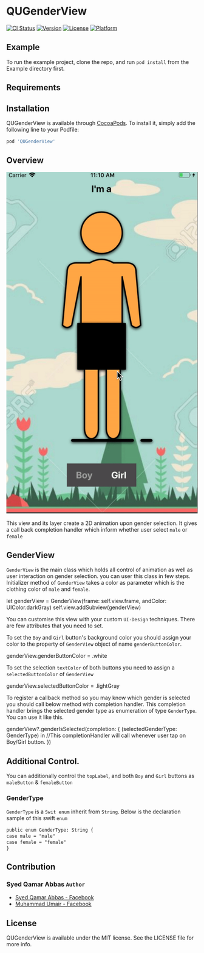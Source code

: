 # QUGenderView

[![CI Status](https://img.shields.io/travis/etDev24/QUGenderView.svg?style=flat)](https://travis-ci.org/etDev24/QUGenderView)
[![Version](https://img.shields.io/cocoapods/v/QUGenderView.svg?style=flat)](https://cocoapods.org/pods/QUGenderView)
[![License](https://img.shields.io/cocoapods/l/QUGenderView.svg?style=flat)](https://cocoapods.org/pods/QUGenderView)
[![Platform](https://img.shields.io/cocoapods/p/QUGenderView.svg?style=flat)](https://cocoapods.org/pods/QUGenderView)

## Example

To run the example project, clone the repo, and run `pod install` from the Example directory first.

## Requirements

## Installation

QUGenderView is available through [CocoaPods](https://cocoapods.org). To install
it, simply add the following line to your Podfile:

```ruby
pod 'QUGenderView'
```

## Overview
![demo](./gender_selection_demo.gif)

This view and its layer create a 2D animation upon gender selection.
It gives a call back completion handler which inform whether user select `male` or `female`

## GenderView
`GenderView` is the main class which holds all control of animation as well as user interaction on gender selection.
you can user this class in few steps. Initializer method of `GenderView` takes a color as parameter which is the clothing color of `male` and `female`.


let genderView = GenderView(frame: self.view.frame, andColor: UIColor.darkGray)
self.view.addSubview(genderView)

You can customise this view with your custom `UI-Design` techniques. There are few attributes that you need to set.

To set the `Boy` and `Girl` button's background color you should assign your color to the property of `GenderView` object of name `genderButtonColor`.

genderView.genderButtonColor = .white

To set the selection `textColor` of both buttons you need to assign a `selectedButtonColor` of `GenderView`

genderView.selectedButtonColor = .lightGray

To register a callback method so you may know which gender is selected you should call below method with completion handler. This completion handler brings the selected gender type as enumeration of type `GenderType`. You can use it like this.

genderView?.genderIsSelected(completion: { (selectedGenderType: GenderType) in
//This completionHandler will call whenever user tap on Boy/Girl button.
}) 


## Additional Control.
You can additionally control the `topLabel`, and both `Boy` and `Girl` buttons as `maleButton` & `femaleButton`

### GenderType
`GenderType` is a `Swit enum` inherit from `String`. Below is the declaration sample of this swift `enum`

```
public enum GenderType: String {
case male = "male"
case female = "female"
}
```

## Contribution
### Syed Qamar Abbas `Author`
* [Syed Qamar Abbas - Facebook](https://www.facebook.com/syedqamar.a)
* [Muhammad Umair - Facebook](https://www.facebook.com/umair.sharif99)

## License

QUGenderView is available under the MIT license. See the LICENSE file for more info.

